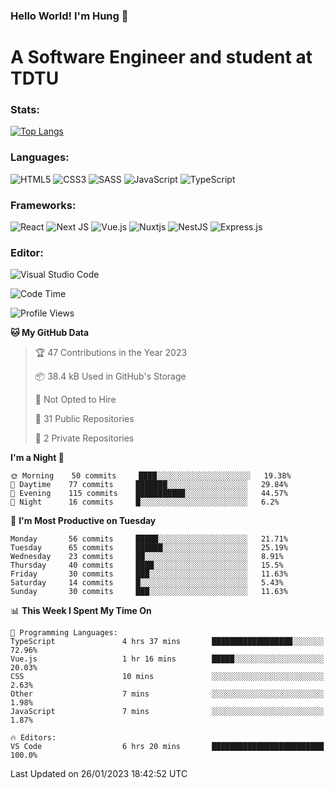 ### Hello World! I'm Hung :wave:

# A Software Engineer and student at TDTU

### Stats:
[![Top Langs](https://github-readme-stats.vercel.app/api/top-langs/?username=Kuroo-nekoo&layout=compact)](https://github.com/anuraghazra/github-readme-stats)

### Languages:
![HTML5](https://img.shields.io/badge/html5-%23E34F26.svg?style=for-the-badge&logo=html5&logoColor=%23E34F26&color=white)
![CSS3](https://img.shields.io/badge/css3-%231572B6.svg?style=for-the-badge&logo=css3&logoColor=%231572B6&color=white)
![SASS](https://img.shields.io/badge/SASS-hotpink.svg?style=for-the-badge&logo=SASS&logoColor=hotpink&color=white)
![JavaScript](https://img.shields.io/badge/javascript-%23323330.svg?style=for-the-badge&logo=javascript&color=white)
![TypeScript](https://img.shields.io/badge/typescript-%23007ACC.svg?style=for-the-badge&logo=typescript&logoColor=%23007ACC&color=white)


### Frameworks:
![React](https://img.shields.io/badge/react-%2320232a.svg?style=for-the-badge&logo=react&logoColor=%%2361DAFB&color=white)
![Next JS](https://img.shields.io/badge/Next-black?style=for-the-badge&logo=next.js&logoColor=black&color=white)
![Vue.js](https://img.shields.io/badge/vuejs-%2335495e.svg?style=for-the-badge&logo=vuedotjs&logoColor=%234FC08D&color=white)
![Nuxtjs](https://img.shields.io/badge/Nuxt-002E3B?style=for-the-badge&logo=nuxtdotjs&color=white&logoColor=#00DC82)
![NestJS](https://img.shields.io/badge/nestjs-%23E0234E.svg?style=for-the-badge&logo=nestjs&logoColor=%23E0234E&color=white)
![Express.js](https://img.shields.io/badge/express.js-%23404d59.svg?style=for-the-badge&logo=express&logoColor=%23404d59&color=white)

### Editor:
![Visual Studio Code](https://img.shields.io/badge/Visual%20Studio%20Code-0078d7.svg?style=for-the-badge&logo=visual-studio-code&color=white&logoColor=0078d7)


<!--START_SECTION:waka-->
![Code Time](http://img.shields.io/badge/Code%20Time-304%20hrs%204%20mins-blue)

![Profile Views](http://img.shields.io/badge/Profile%20Views-11-blue)

**🐱 My GitHub Data** 

> 🏆 47 Contributions in the Year 2023
 > 
> 📦 38.4 kB Used in GitHub's Storage 
 > 
> 🚫 Not Opted to Hire
 > 
> 📜 31 Public Repositories 
 > 
> 🔑 2 Private Repositories  
 > 
**I'm a Night 🦉** 

```text
🌞 Morning    50 commits     ████░░░░░░░░░░░░░░░░░░░░░   19.38% 
🌆 Daytime    77 commits     ███████░░░░░░░░░░░░░░░░░░   29.84% 
🌃 Evening    115 commits    ███████████░░░░░░░░░░░░░░   44.57% 
🌙 Night      16 commits     █░░░░░░░░░░░░░░░░░░░░░░░░   6.2%

```
📅 **I'm Most Productive on Tuesday** 

```text
Monday       56 commits     █████░░░░░░░░░░░░░░░░░░░░   21.71% 
Tuesday      65 commits     ██████░░░░░░░░░░░░░░░░░░░   25.19% 
Wednesday    23 commits     ██░░░░░░░░░░░░░░░░░░░░░░░   8.91% 
Thursday     40 commits     ████░░░░░░░░░░░░░░░░░░░░░   15.5% 
Friday       30 commits     ███░░░░░░░░░░░░░░░░░░░░░░   11.63% 
Saturday     14 commits     █░░░░░░░░░░░░░░░░░░░░░░░░   5.43% 
Sunday       30 commits     ███░░░░░░░░░░░░░░░░░░░░░░   11.63%

```


📊 **This Week I Spent My Time On** 

```text
💬 Programming Languages: 
TypeScript               4 hrs 37 mins       ██████████████████░░░░░░░   72.96% 
Vue.js                   1 hr 16 mins        █████░░░░░░░░░░░░░░░░░░░░   20.03% 
CSS                      10 mins             ░░░░░░░░░░░░░░░░░░░░░░░░░   2.63% 
Other                    7 mins              ░░░░░░░░░░░░░░░░░░░░░░░░░   1.98% 
JavaScript               7 mins              ░░░░░░░░░░░░░░░░░░░░░░░░░   1.87%

🔥 Editors: 
VS Code                  6 hrs 20 mins       █████████████████████████   100.0%

```


 Last Updated on 26/01/2023 18:42:52 UTC
<!--END_SECTION:waka-->
